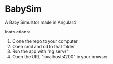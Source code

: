 # BabySim
A Baby Simulator made in Angular4

Instructions:
1. Clone the repo to your computer
2. Open cmd and cd to that folder
3. Run the app with "ng serve"
4. Open the URL "localhost:4200" in your browser
